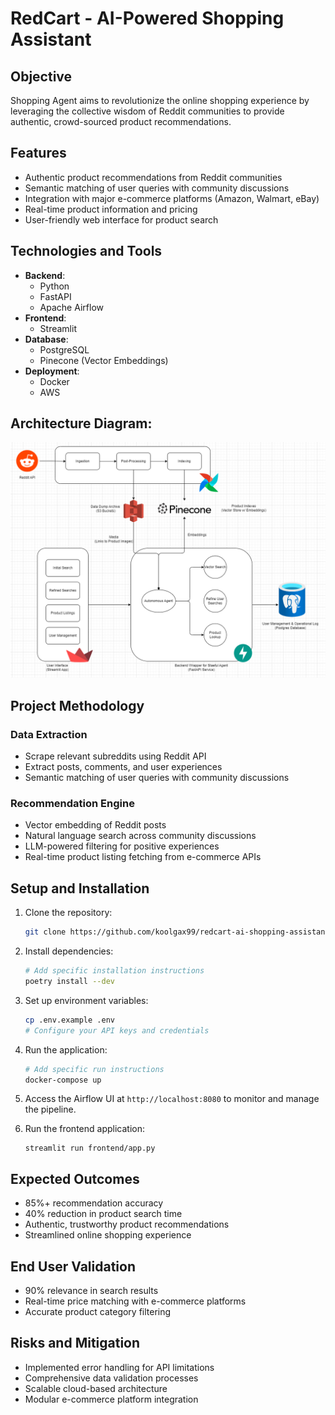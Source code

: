 # RedCart - AI-Powered Shopping Assistant

## Objective
Shopping Agent aims to revolutionize the online shopping experience by leveraging the collective wisdom of Reddit communities to provide authentic, crowd-sourced product recommendations.

## Features
- Authentic product recommendations from Reddit communities
- Semantic matching of user queries with community discussions
- Integration with major e-commerce platforms (Amazon, Walmart, eBay)
- Real-time product information and pricing
- User-friendly web interface for product search

## Technologies and Tools
- **Backend**: 
  - Python
  - FastAPI
  - Apache Airflow
- **Frontend**: 
  - Streamlit
- **Database**: 
  - PostgreSQL
  - Pinecone (Vector Embeddings)
- **Deployment**: 
  - Docker
  - AWS

## Architecture Diagram:
  
  ![Architecture Diagram](images/architecture.png)
  
## Project Methodology
### Data Extraction
- Scrape relevant subreddits using Reddit API
- Extract posts, comments, and user experiences
- Semantic matching of user queries with community discussions

### Recommendation Engine
- Vector embedding of Reddit posts
- Natural language search across community discussions
- LLM-powered filtering for positive experiences
- Real-time product listing fetching from e-commerce APIs

## Setup and Installation

1. Clone the repository:
   ```bash
   git clone https://github.com/koolgax99/redcart-ai-shopping-assistant.git
   ```

2. Install dependencies:
   ```bash
   # Add specific installation instructions
   poetry install --dev
   ```

3. Set up environment variables:
   ```bash
   cp .env.example .env
   # Configure your API keys and credentials
   ```

4. Run the application:
   ```bash
   # Add specific run instructions
   docker-compose up
   ```

5. Access the Airflow UI at `http://localhost:8080` to monitor and manage the pipeline.

6. Run the frontend application:
   ```
   streamlit run frontend/app.py
   ```

## Expected Outcomes
- 85%+ recommendation accuracy
- 40% reduction in product search time
- Authentic, trustworthy product recommendations
- Streamlined online shopping experience

## End User Validation
- 90% relevance in search results
- Real-time price matching with e-commerce platforms
- Accurate product category filtering

## Risks and Mitigation
- Implemented error handling for API limitations
- Comprehensive data validation processes
- Scalable cloud-based architecture
- Modular e-commerce platform integration
